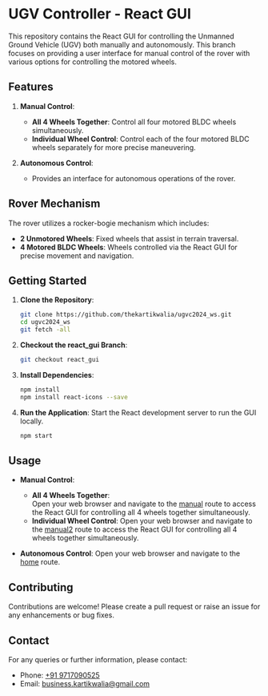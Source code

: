 # UGV Controller - React GUI

This repository contains the React GUI for controlling the Unmanned Ground Vehicle (UGV) both manually and autonomously. This branch focuses on providing a user interface for manual control of the rover with various options for controlling the motored wheels.

## Features

1. **Manual Control**:
   - **All 4 Wheels Together**: Control all four motored BLDC wheels simultaneously.
   - **Individual Wheel Control**: Control each of the four motored BLDC wheels separately for more precise maneuvering.

2. **Autonomous Control**: 
   - Provides an interface for autonomous operations of the rover.

## Rover Mechanism

The rover utilizes a rocker-bogie mechanism which includes:
- **2 Unmotored Wheels**: Fixed wheels that assist in terrain traversal.
- **4 Motored BLDC Wheels**: Wheels controlled via the React GUI for precise movement and navigation.

## Getting Started

1. **Clone the Repository**:
   ```bash
   git clone https://github.com/thekartikwalia/ugvc2024_ws.git
   cd ugvc2024_ws
   git fetch -all
    ```
2. **Checkout the react_gui Branch**:
    ```bash
    git checkout react_gui
    ```
3. **Install Dependencies**:
    ```bash
    npm install
    npm install react-icons --save
    ```
4. **Run the Application**:
    Start the React development server to run the GUI locally.
    ```bash
    npm start
    ```

## Usage

- **Manual Control**:
  - **All 4 Wheels Together**:  
    Open your web browser and navigate to the [manual](http://localhost:3001/manual) route to access the React GUI for controlling all 4 wheels together simultaneously.
  - **Individual Wheel Control**: 
    Open your web browser and navigate to the [manual2](http://localhost:3001/manual2) route to access the React GUI for controlling all 4 wheels together simultaneously.

- **Autonomous Control**: 
  Open your web browser and navigate to the [home](http://localhost:3001/) route.

## Contributing

Contributions are welcome! Please create a pull request or raise an issue for any enhancements or bug fixes.

<!-- ## License

This project is licensed under the MIT License - see the [LICENSE](LICENSE) file for details. -->

## Contact

For any queries or further information, please contact:

- Phone: [+91 9717090525](tel:+919717090525)
- Email: [business.kartikwalia@gmail.com](mailto:business.kartikwalia@gmail.com)